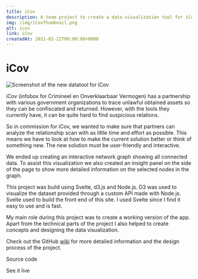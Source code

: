 ```yaml
---
title: iCov
description: A team project to create a data visualization tool for iCov to find and trace unlawful obtained assets so they can be confiscated and returned.
img: /img/iCovThumbnail.png
alt: icov
link: iCov
createdAt: 2021-02-22T00:00:00+0000
---
```


# iCov

![Screenshot of the new datatool for iCov](/img/icov/icovApp1.png)

iCov (infobox for Crimineel en Onverklaarbaar Vermogen) has a partnership with various government organizations to trace unlawful obtained assets so they can be confiscated and returned. However, with the tools they currently have, it can be quite hard to find suspicious relations.

So in commission for iCov, we wanted to make sure that partners can analyze the relationship scan with as little time and effort as possible. This means we have to look at how to make the current solution better or think of something new. The new solution must be user-friendly and interactive.

<!-- // what we ended up creating -->

We ended up creating an interactive network graph showing all connected data. To assist this visualization we also created an insight panel on the side of the page to show more detailed information on the selected nodes in the graph.

<tech-stack tech="svelte,nodejs,surge"></tech-stack>

This project was build using Svelte, d3.js and Node.js. D3 was used to visualize the dataset provided through a custom API made with Node.js. Svelte used to build the front end of this site. I used Svelte since I find it easy to use and is fast.

My main role during this project was to create a working version of the app. Apart from the technical parts of the project I also helped to create concepts and designing the data visualization.

<!-- // insert more screenshots -->

Check out the GitHub [wiki](https://github.com/Vuurvos1/iCOV/wiki) for more detailed information and the design process of the project.

<icon-link href="https://github.com/vuurvos1/icov" target="_blank" icon="github">Source code</icon-link>

<icon-link href="https://icovdev.surge.sh/" target="_blank" icon="launch">See it live</icon-link>
